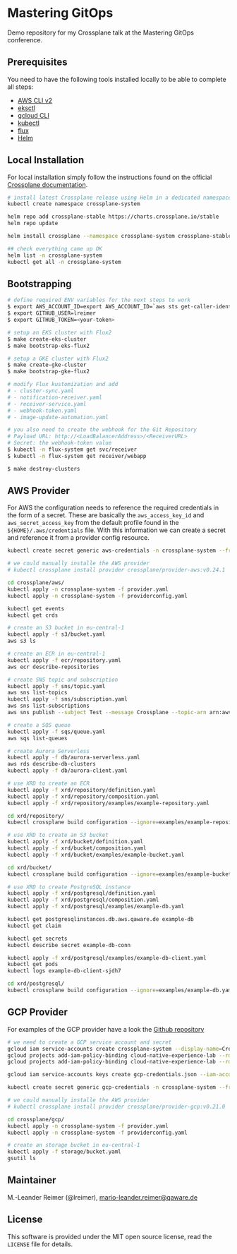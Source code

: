 # Mastering GitOps

Demo repository for my Crossplane talk at the Mastering GitOps conference.

## Prerequisites

You need to have the following tools installed locally to be able to complete all steps:
- [AWS CLI v2](https://docs.aws.amazon.com/cli/latest/userguide/install-cliv2.html)
- [eksctl](https://eksctl.io/)
- [gcloud CLI](https://cloud.google.com/sdk/gcloud)
- [kubectl](https://docs.aws.amazon.com/eks/latest/userguide/install-kubectl.html)
- [flux](https://fluxcd.io/docs/get-started/)
- [Helm](https://helm.sh/docs/intro/install/)

## Local Installation

For local installation simply follow the instructions found on the official [Crossplane documentation](https://crossplane.io/docs/v1.7/getting-started/install-configure.html).

```bash
# install latest Crossplane release using Helm in a dedicated namespace
kubectl create namespace crossplane-system

helm repo add crossplane-stable https://charts.crossplane.io/stable
helm repo update

helm install crossplane --namespace crossplane-system crossplane-stable/crossplane --set provider.packages={crossplane/provider-aws:v0.24.1}

## check everything came up OK
helm list -n crossplane-system
kubectl get all -n crossplane-system
```

## Bootstrapping

```bash
# define required ENV variables for the next steps to work
$ export AWS_ACCOUNT_ID=export AWS_ACCOUNT_ID=`aws sts get-caller-identity --query Account --output text`
$ export GITHUB_USER=lreimer
$ export GITHUB_TOKEN=<your-token>

# setup an EKS cluster with Flux2
$ make create-eks-cluster
$ make bootstrap-eks-flux2

# setup a GKE cluster with Flux2
$ make create-gke-cluster
$ make bootstrap-gke-flux2

# modify Flux kustomization and add
# - cluster-sync.yaml
# - notification-receiver.yaml
# - receiver-service.yaml
# - webhook-token.yaml
# - image-update-automation.yaml

# you also need to create the webhook for the Git Repository
# Payload URL: http://<LoadBalancerAddress>/<ReceiverURL>
# Secret: the webhook-token value
$ kubectl -n flux-system get svc/receiver
$ kubectl -n flux-system get receiver/webapp

$ make destroy-clusters
```

## AWS Provider

For AWS the configuration needs to reference the required credentials in the form of a secret.
These are basically the `aws_access_key_id` and `aws_secret_access_key` from the default profile found in the `${HOME}/.aws/credentials` file. With this information we can create a secret and reference it from a provider config resource.

```bash
kubectl create secret generic aws-credentials -n crossplane-system --from-file=credentials=${HOME}/.aws/credentials

# we could manually installe the AWS provider
# kubectl crossplane install provider crossplane/provider-aws:v0.24.1

cd crossplane/aws/
kubectl apply -n crossplane-system -f provider.yaml
kubectl apply -n crossplane-system -f providerconfig.yaml

kubectl get events
kubectl get crds

# create an S3 bucket in eu-central-1
kubectl apply -f s3/bucket.yaml
aws s3 ls

# create an ECR in eu-central-1
kubectl apply -f ecr/repository.yaml
aws ecr describe-repositories

# create SNS topic and subscription
kubectl apply -f sns/topic.yaml
aws sns list-topics
kubectl apply -f sns/subscription.yaml
aws sns list-subscriptions
aws sns publish --subject Test --message Crossplane --topic-arn arn:aws:sns:eu-central-1:<AWS_ACCOUNT_ID>:email-topic

# create a SQS queue
kubectl apply -f sqs/queue.yaml
aws sqs list-queues

# create Aurora Serverless
kubectl apply -f db/aurora-serverless.yaml
aws rds describe-db-clusters
kubectl apply -f db/aurora-client.yaml

# use XRD to create an ECR
kubectl apply -f xrd/repository/definition.yaml
kubectl apply -f xrd/repository/composition.yaml
kubectl apply -f xrd/repository/examples/example-repository.yaml

cd xrd/repository/
kubectl crossplane build configuration --ignore=examples/example-repository.yaml

# use XRD to create an S3 bucket
kubectl apply -f xrd/bucket/definition.yaml
kubectl apply -f xrd/bucket/composition.yaml
kubectl apply -f xrd/bucket/examples/example-bucket.yaml

cd xrd/bucket/
kubectl crossplane build configuration --ignore=examples/example-bucket.yaml

# use XRD to create PostgreSQL instance
kubectl apply -f xrd/postgresql/definition.yaml
kubectl apply -f xrd/postgresql/composition.yaml
kubectl apply -f xrd/postgresql/examples/example-db.yaml

kubectl get postgresqlinstances.db.aws.qaware.de example-db
kubectl get claim

kubectl get secrets
kubectl describe secret example-db-conn

kubectl apply -f xrd/postgresql/examples/example-db-client.yaml
kubectl get pods
kubectl logs example-db-client-sjdh7

cd xrd/postgresql/
kubectl crossplane build configuration --ignore=examples/example-db.yaml,examples/example-db-client.yaml
```

## GCP Provider

For examples of the GCP provider have a look the [Github repository](https://github.com/crossplane/provider-gcp/tree/master/examples)

```bash
# we need to create a GCP service account and secret
gcloud iam service-accounts create crossplane-system --display-name=Crossplane
gcloud projects add-iam-policy-binding cloud-native-experience-lab --role=roles/iam.serviceAccountUser --member serviceAccount:crossplane-system@cloud-native-experience-lab.iam.gserviceaccount.com
gcloud projects add-iam-policy-binding cloud-native-experience-lab --role=roles/storage.admin --member serviceAccount:crossplane-system@cloud-native-experience-lab.iam.gserviceaccount.com

gcloud iam service-accounts keys create gcp-credentials.json --iam-account crossplane-system@cloud-native-experience-lab.iam.gserviceaccount.com

kubectl create secret generic gcp-credentials -n crossplane-system --from-file=credentials=./gcp-credentials.json

# we could manually installe the AWS provider
# kubectl crossplane install provider crossplane/provider-gcp:v0.21.0

cd crossplane/gcp/
kubectl apply -n crossplane-system -f provider.yaml
kubectl apply -n crossplane-system -f providerconfig.yaml

# create an storage bucket in eu-central-1
kubectl apply -f storage/bucket.yaml
gsutil ls
```

## Maintainer

M.-Leander Reimer (@lreimer), <mario-leander.reimer@qaware.de>

## License

This software is provided under the MIT open source license, read the `LICENSE`
file for details.
